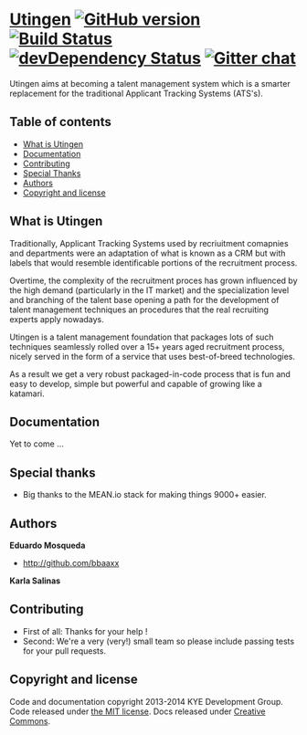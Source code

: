# [Utingen](https://github.com/bbaaxx/utingen) [![GitHub version](https://badge.fury.io/gh/bbaaxx%2Futingen.png)](http://badge.fury.io/gh/bbaaxx%2Futingen) [![Build Status](https://api.travis-ci.org/bbaaxx/utingen.png)](http://travis-ci.org/bbaaxx/utingen) [![devDependency Status](https://david-dm.org/bbaaxx/utingen/dev-status.png?theme=shields.io)](https://david-dm.org/bbaaxx/utingen#info=devDependencies) [![Gitter chat](https://badges.gitter.im/gitterHQ/gitter.png)](https://gitter.im/gitterHQ/gitter)

Utingen aims at becoming a talent management system which is a smarter replacement for the traditional Applicant Tracking Systems (ATS's).

## Table of contents
- [What is Utingen](#what-is-utingen)
- [Documentation](#documentation)
- [Contributing](#contributing)
- [Special Thanks](#special-thanks)
- [Authors](#authors)
- [Copyright and license](#copyright-and-license)

## What is Utingen

Traditionally, Applicant Tracking Systems used by recriuitment comapnies and departments were an adaptation of what is known as a CRM but with labels that would resemble identificable portions of the recruitment process.

Overtime, the complexity of the recruitment proces has grown influenced by the high demand (particularly in the IT market) and the specialization level and branching of the talent base opening a path for the development of talent management techniques an procedures that the real recruiting experts apply nowadays.

Utingen is a talent management foundation that packages lots of such techniques seamlessly rolled over a 15+ years aged recruitment process, nicely served in the form of a service that uses best-of-breed technologies.

As a result we get a very robust packaged-in-code process that is fun and easy to develop, simple but powerful and capable of growing like a katamari.

## Documentation

Yet to come ...

## Special thanks

- Big thanks to the MEAN.io stack for making things 9000+ easier.

## Authors

**Eduardo Mosqueda**
- <http://github.com/bbaaxx>

**Karla Salinas**

## Contributing
- First of all: Thanks for your help !
- Second: We're a very (very!) small team so please include passing tests for your pull requests.

## Copyright and license

Code and documentation copyright 2013-2014 KYE Development Group. Code released under [the MIT license](LICENSE). Docs released under [Creative Commons](docs/LICENSE).